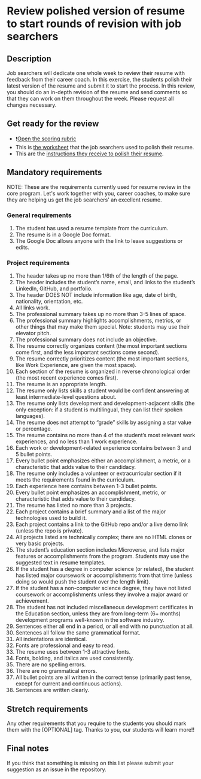# Review polished version of resume to start rounds of revision with job searchers

## Description

Job searchers will dedicate one whole week to review their resume with feedback from their career coach. In this exercise, the students polish their latest version of the resume and submit it to start the process. In this review, you should do an in-depth revision of the resume and send comments so that they can work on them throughout the week. Please request all changes necessary.

## Get ready for the review

- ❗️[Open the scoring rubric](https://docs.google.com/document/d/1lxBFRdvPW_cLQpX8n_gj8O8t1XPcXjGTDOCI813Uga0/edit?pli=1)
- This is [the worksheet](https://github.com/matovu-farid/curriculum-professional-skills/blob/main/job-search/prepare-polished-version-of-resume-M7MVP1.md) that the job searchers used to polish their resume.
- This are the [instructions they receive to polish their resume](https://docs.google.com/document/d/1vCBlhu1NlNKuj2KAct1EZI_nMU1vkd6QU60rUiUUqD0/edit).

## Mandatory requirements

NOTE: These are the requirements currently used for resume review in the core program. Let's work together with you, career coaches, to make sure they are helping us get the job searchers' an excellent resume.

### General requirements

1. The student has used a resume template from the curriculum.
2. The resume is in a Google Doc format.
3. The Google Doc allows anyone with the link to leave suggestions or edits.

### Project requirements

1. The header takes up no more than 1/6th of the length of the page.
2. The header includes the student’s name, email, and links to the student’s LinkedIn, GitHub, and portfolio.
3. The header DOES NOT include information like age, date of birth, nationality, orientation, etc.
4. All links work.
5. The professional summary takes up no more than 3-5 lines of space.
6. The professional summary highlights accomplishments, metrics, or other things that may make them special. Note: students may use their elevator pitch.
7. The professional summary does not include an objective.
8. The resume correctly organizes content (the most important sections come first, and the less important sections come second).
9. The resume correctly prioritizes content (the most important sections, like Work Experience, are given the most space).
10. Each section of the resume is organized in reverse chronological order (the most recent experience comes first).
11. The resume is an appropriate length.
12. The resume only lists skills a student would be confident answering at least intermediate-level questions about.
13. The resume only lists development and development-adjacent skills (the only exception: if a student is multilingual, they can list their spoken languages).
14. The resume does not attempt to “grade” skills by assigning a star value or percentage.
15. The resume contains no more than 4 of the student’s most relevant work experiences, and no less than 1 work experience.
16. Each work or development-related experience contains between 3 and 5 bullet points.
17. Every bullet point emphasizes either an accomplishment, a metric, or a characteristic that adds value to their candidacy.
18. The resume only includes a volunteer or extracurricular section if it meets the requirements found in the curriculum.
19. Each experience here contains between 1-3 bullet points.
20. Every bullet point emphasizes an accomplishment, metric, or characteristic that adds value to their candidacy.
21. The resume has listed no more than 3 projects.
22. Each project contains a brief summary and a list of the major technologies used to build it.
23. Each project contains a link to the GitHub repo and/or a live demo link (unless the repo is private).
24. All projects listed are technically complex; there are no HTML clones or very basic projects.
25. The student’s education section includes Microverse, and lists major features or accomplishments from the program. Students may use the suggested text in resume templates.
26. If the student has a degree in computer science (or related), the student has listed major coursework or accomplishments from that time (unless doing so would push the student over the length limit).
27. If the student has a non-computer science degree, they have not listed coursework or accomplishments unless they involve a major award or achievement.
28. The student has not included miscellaneous development certificates in the Education section, unless they are from long-term (6+ months) development programs well-known in the software industry.
29. Sentences either all end in a period, or all end with no punctuation at all.
30. Sentences all follow the same grammatical format.
31. All indentations are identical.
32. Fonts are professional and easy to read.
33. The resume uses between 1-3 attractive fonts.
34. Fonts, bolding, and italics are used consistently.
35. There are no spelling errors.
36. There are no grammatical errors.
37. All bullet points are all written in the correct tense (primarily past tense, except for current and continuous actions).
38. Sentences are written clearly.

## Stretch requirements

Any other requirements that you require to the students you should mark them with the [OPTIONAL] tag. Thanks to you, our students will learn more!!

## Final notes

If you think that something is missing on this list please submit your suggestion as an issue in the repository.
